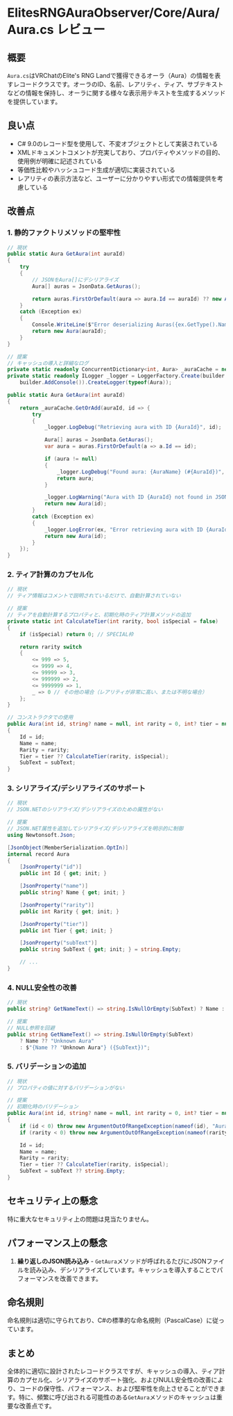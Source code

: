 # ElitesRNGAuraObserver/Core/Aura/Aura.cs レビュー

## 概要

`Aura.cs`はVRChatのElite's RNG Landで獲得できるオーラ（Aura）の情報を表すレコードクラスです。オーラのID、名前、レアリティ、ティア、サブテキストなどの情報を保持し、オーラに関する様々な表示用テキストを生成するメソッドを提供しています。

## 良い点

- C# 9.0のレコード型を使用して、不変オブジェクトとして実装されている
- XMLドキュメントコメントが充実しており、プロパティやメソッドの目的、使用例が明確に記述されている
- 等価性比較やハッシュコード生成が適切に実装されている
- レアリティの表示方法など、ユーザーに分かりやすい形式での情報提供を考慮している

## 改善点

### 1. 静的ファクトリメソッドの堅牢性

```csharp
// 現状
public static Aura GetAura(int auraId)
{
    try
    {
        // JSONをAura[]にデシリアライズ
        Aura[] auras = JsonData.GetAuras();

        return auras.FirstOrDefault(aura => aura.Id == auraId) ?? new Aura(auraId);
    }
    catch (Exception ex)
    {
        Console.WriteLine($"Error deserializing Auras({ex.GetType().Name}): {ex.Message}");
        return new Aura(auraId);
    }
}

// 提案
// キャッシュの導入と詳細なログ
private static readonly ConcurrentDictionary<int, Aura> _auraCache = new();
private static readonly ILogger _logger = LoggerFactory.Create(builder =>
    builder.AddConsole()).CreateLogger(typeof(Aura));

public static Aura GetAura(int auraId)
{
    return _auraCache.GetOrAdd(auraId, id => {
        try
        {
            _logger.LogDebug("Retrieving aura with ID {AuraId}", id);

            Aura[] auras = JsonData.GetAuras();
            var aura = auras.FirstOrDefault(a => a.Id == id);

            if (aura != null)
            {
                _logger.LogDebug("Found aura: {AuraName} (#{AuraId})", aura.Name, id);
                return aura;
            }

            _logger.LogWarning("Aura with ID {AuraId} not found in JSON data", id);
            return new Aura(id);
        }
        catch (Exception ex)
        {
            _logger.LogError(ex, "Error retrieving aura with ID {AuraId}", id);
            return new Aura(id);
        }
    });
}
```

### 2. ティア計算のカプセル化

```csharp
// 現状
// ティア情報はコメントで説明されているだけで、自動計算されていない

// 提案
// ティアを自動計算するプロパティと、初期化時のティア計算メソッドの追加
private static int CalculateTier(int rarity, bool isSpecial = false)
{
    if (isSpecial) return 0; // SPECIAL枠

    return rarity switch
    {
        <= 999 => 5,
        <= 9999 => 4,
        <= 99999 => 3,
        <= 999999 => 2,
        <= 9999999 => 1,
        _ => 0 // その他の場合（レアリティが非常に高い、または不明な場合）
    };
}

// コンストラクタでの使用
public Aura(int id, string? name = null, int rarity = 0, int? tier = null, string subText = "", bool isSpecial = false)
{
    Id = id;
    Name = name;
    Rarity = rarity;
    Tier = tier ?? CalculateTier(rarity, isSpecial);
    SubText = subText;
}
```

### 3. シリアライズ/デシリアライズのサポート

```csharp
// 現状
// JSON.NETのシリアライズ/デシリアライズのための属性がない

// 提案
// JSON.NET属性を追加してシリアライズ/デシリアライズを明示的に制御
using Newtonsoft.Json;

[JsonObject(MemberSerialization.OptIn)]
internal record Aura
{
    [JsonProperty("id")]
    public int Id { get; init; }

    [JsonProperty("name")]
    public string? Name { get; init; }

    [JsonProperty("rarity")]
    public int Rarity { get; init; }

    [JsonProperty("tier")]
    public int Tier { get; init; }

    [JsonProperty("subText")]
    public string SubText { get; init; } = string.Empty;

    // ...
}
```

### 4. NULL安全性の改善

```csharp
// 現状
public string? GetNameText() => string.IsNullOrEmpty(SubText) ? Name : $"{Name} ({SubText})";

// 提案
// NULL参照を回避
public string GetNameText() => string.IsNullOrEmpty(SubText)
    ? Name ?? "Unknown Aura"
    : $"{Name ?? "Unknown Aura"} ({SubText})";
```

### 5. バリデーションの追加

```csharp
// 現状
// プロパティの値に対するバリデーションがない

// 提案
// 初期化時のバリデーション
public Aura(int id, string? name = null, int rarity = 0, int? tier = null, string subText = "", bool isSpecial = false)
{
    if (id < 0) throw new ArgumentOutOfRangeException(nameof(id), "Aura ID must be non-negative");
    if (rarity < 0) throw new ArgumentOutOfRangeException(nameof(rarity), "Rarity must be non-negative");

    Id = id;
    Name = name;
    Rarity = rarity;
    Tier = tier ?? CalculateTier(rarity, isSpecial);
    SubText = subText ?? string.Empty;
}
```

## セキュリティ上の懸念

特に重大なセキュリティ上の問題は見当たりません。

## パフォーマンス上の懸念

1. **繰り返しのJSON読み込み** - `GetAura`メソッドが呼ばれるたびにJSONファイルを読み込み、デシリアライズしています。キャッシュを導入することでパフォーマンスを改善できます。

## 命名規則

命名規則は適切に守られており、C#の標準的な命名規則（PascalCase）に従っています。

## まとめ

全体的に適切に設計されたレコードクラスですが、キャッシュの導入、ティア計算のカプセル化、シリアライズのサポート強化、およびNULL安全性の改善により、コードの保守性、パフォーマンス、および堅牢性を向上させることができます。特に、頻繁に呼び出される可能性のある`GetAura`メソッドのキャッシュは重要な改善点です。
